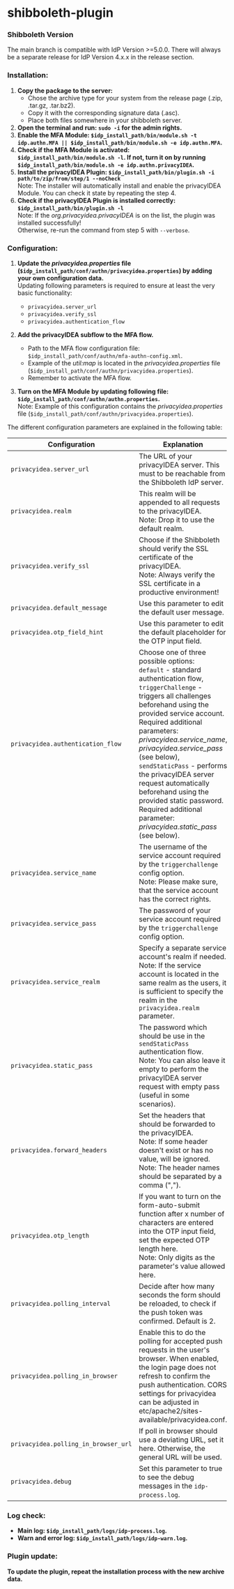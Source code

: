 # shibboleth-plugin

### Shibboleth Version
The main branch is compatible with IdP Version >=5.0.0.
There will always be a separate release for IdP Version 4.x.x in the release section.

### Installation:
1. **Copy the package to the server:**
    - Chose the archive type for your system from the release page (.zip, .tar.gz, .tar.bz2).
    - Copy it with the corresponding signature data (.asc).
    - Place both files somewhere in your shibboleth server.
2. **Open the terminal and run: `sudo -i` for the admin rights.**
3. **Enable the MFA Module: `$idp_install_path/bin/module.sh -t idp.authn.MFA || $idp_install_path/bin/module.sh -e idp.authn.MFA`.**
4. **Check if the MFA Module is activated: `$idp_install_path/bin/module.sh -l`. If not, turn it on by running  `$idp_install_path/bin/module.sh -e idp.authn.privacyIDEA`.**
5. **Install the privacyIDEA Plugin: `$idp_install_path/bin/plugin.sh -i path/to/zip/from/step/1 --noCheck`**<br>
Note: The installer will automatically install and enable the privacyIDEA Module. You can check it state by repeating the step 4.
6. **Check if the privacyIDEA Plugin is installed correctly: `$idp_install_path/bin/plugin.sh -l`**<br>
Note: If the *org.privacyidea.privacyIDEA* is on the list, the plugin was installed successfully!<br>
Otherwise, re-run the command from step 5 with `--verbose`.

### Configuration:
1. **Update the *privacyidea.properties* file (`$idp_install_path/conf/authn/privacyidea.properties`) by adding your own configuration data.**<br>
Updating following parameters is required to ensure at least the very basic functionality:
   - `privacyidea.server_url`
   - `privacyidea.verify_ssl`
   - `privacyidea.authentication_flow`

2. **Add the privacyIDEA subflow to the MFA flow.**<br>
   - Path to the MFA flow configuration file: `$idp_install_path/conf/authn/mfa-authn-config.xml`.
   - Example of the *util:map* is located in the *privacyidea.properties* file (`$idp_install_path/conf/authn/privacyidea.properties`).
   - Remember to activate the MFA flow.

3. **Turn on the MFA Module by updating following file: `$idp_install_path/conf/authn/authn.properties`.**<br>
Note: Example of this configuration contains the *privacyidea.properties* file (`$idp_install_path/conf/authn/privacyidea.properties`).

The different configuration parameters are explained in the following table:

| Configuration                        | Explanation                                                                                                                                                                                                                                                                                                                                                                                                                                                                  |
|--------------------------------------|------------------------------------------------------------------------------------------------------------------------------------------------------------------------------------------------------------------------------------------------------------------------------------------------------------------------------------------------------------------------------------------------------------------------------------------------------------------------------|
| `privacyidea.server_url`             | The URL of your privacyIDEA server. This must to be reachable from the Shibboleth IdP server.                                                                                                                                                                                                                                                                                                                                                                                |
| `privacyidea.realm`                  | This realm will be appended to all requests to the privacyIDEA. <br/>Note: Drop it to use the default realm.                                                                                                                                                                                                                                                                                                                                                                 |
| `privacyidea.verify_ssl`             | Choose if the Shibboleth should verify the SSL certificate of the privacyIDEA. <br/>Note: Always verify the SSL certificate in a productive environment!                                                                                                                                                                                                                                                                                                                     |
| `privacyidea.default_message`        | Use this parameter to edit the default user message.                                                                                                                                                                                                                                                                                                                                                                                                                         |
| `privacyidea.otp_field_hint`         | Use this parameter to edit the default placeholder for the OTP input field.                                                                                                                                                                                                                                                                                                                                                                                                  |
| `privacyidea.authentication_flow`    | Choose one of three possible options:<br>`default` - standard authentication flow,<br>`triggerChallenge` - triggers all challenges beforehand using the provided service account. Required additional parameters: *privacyidea.service_name*, *privacyidea.service_pass* (see below),<br>`sendStaticPass` - performs the privacyIDEA server request automatically beforehand using the provided static password. Required additional parameter: *privacyidea.static_pass* (see below). |
| `privacyidea.service_name`           | The username of the service account required by the `triggerchallenge` config option. <br/>Note: Please make sure, that the service account has the correct rights.                                                                                                                                                                                                                                                                                                          |
| `privacyidea.service_pass`           | The password of your service account required by the `triggerchallenge` config option.                                                                                                                                                                                                                                                                                                                                                                                       |
| `privacyidea.service_realm`          | Specify a separate service account's realm if needed. <br/>Note: If the service account is located in the same realm as the users, it is sufficient to specify the realm in the `privacyidea.realm` parameter.                                                                                                                                                                                                                                                               |
| `privacyidea.static_pass`            | The password which should be use in the `sendStaticPass` authentication flow. <br/>Note: You can also leave it empty to perform the privacyIDEA server request with empty pass (useful in some scenarios).                                                                                                                                                                                                                                                                   |
| `privacyidea.forward_headers`        | Set the headers that should be forwarded to the privacyIDEA. <br/>Note: If some header doesn't exist or has no value, will be ignored. <br/>Note: The header names should be separated by a comma (",").                                                                                                                                                                                                                                                                     |
| `privacyidea.otp_length`             | If you want to turn on the form-auto-submit function after x number of characters are entered into the OTP input field, set the expected OTP length here. <br/>Note: Only digits as the parameter's value allowed here.                                                                                                                                                                                                                                                      |
| `privacyidea.polling_interval`       | Decide after how many seconds the form should be reloaded, to check if the push token was confirmed. Default is 2.                                                                                                                                                                                                                                                                                                                                                           |
| `privacyidea.polling_in_browser`     | Enable this to do the polling for accepted push requests in the user's browser. When enabled, the login page does not refresh to confirm the push authentication. CORS settings for privacyidea can be adjusted in etc/apache2/sites-available/privacyidea.conf.                                                                                                                                                                                                             |
| `privacyidea.polling_in_browser_url` | If poll in browser should use a deviating URL, set it here. Otherwise, the general URL will be used.                                                                                                                                                                                                                                                                                                                                                                     |
| `privacyidea.debug`                  | Set this parameter to true to see the debug messages in the `idp-process.log`.                                                                                                                                                                                                                                                                                                                                                                                               |

### Log check:
- **Main log: `$idp_install_path/logs/idp-process.log`.**
- **Warn and error log: `$idp_install_path/logs/idp-warn.log`.**

### Plugin update:
**To update the plugin, repeat the installation process with the new archive data.**
